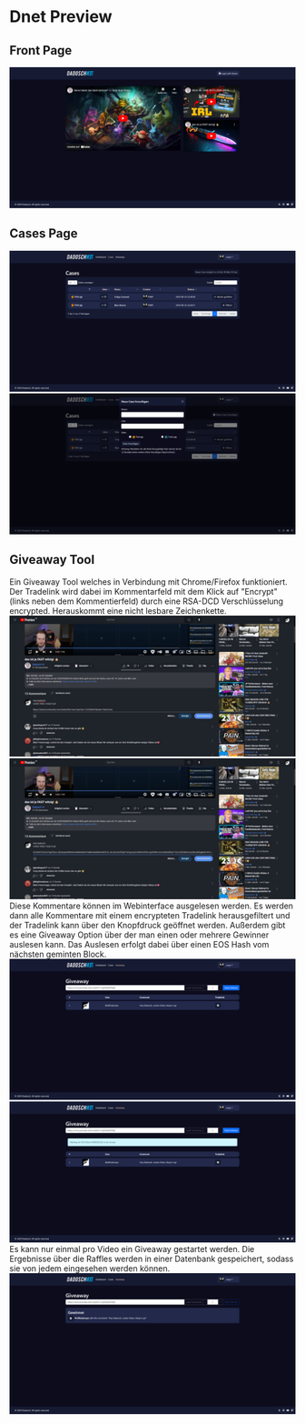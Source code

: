 # Dnet Preview


## Front Page
![screenshot](1.png)
## Cases Page
![screenshot](2.png)
![screenshot](3.png)
## Giveaway Tool
Ein Giveaway Tool welches in Verbindung mit Chrome/Firefox funktioniert. Der Tradelink wird dabei im Kommentarfeld mit dem Klick auf "Encrypt" (links neben dem Kommentierfeld) durch eine RSA-DCD Verschlüsselung encrypted.
Herauskommt eine nicht lesbare Zeichenkette.
![screenshot](6.png)
![screenshot](7.png)
Diese Kommentare können im Webinterface ausgelesen werden. Es werden dann alle Kommentare mit einem encrypteten Tradelink herausgefiltert und der Tradelink kann über den Knopfdruck geöffnet werden.
Außerdem gibt es eine Giveaway Option über der man einen oder mehrere Gewinner auslesen kann. Das Auslesen erfolgt dabei über einen EOS Hash vom nächsten geminten Block.
![screenshot](4.png)
![screenshot](5.png)
Es kann nur einmal pro Video ein Giveaway gestartet werden. Die Ergebnisse über die Raffles werden in einer Datenbank gespeichert, sodass sie von jedem eingesehen werden können.
![screenshot](8.png)
